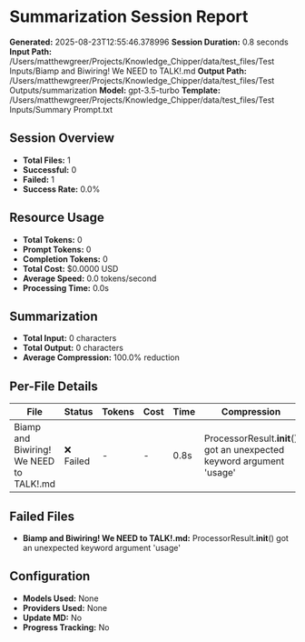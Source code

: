# Summarization Session Report

**Generated:** 2025-08-23T12:55:46.378996
**Session Duration:** 0.8 seconds
**Input Path:** /Users/matthewgreer/Projects/Knowledge_Chipper/data/test_files/Test Inputs/Biamp and Biwiring! We NEED to TALK!.md
**Output Path:** /Users/matthewgreer/Projects/Knowledge_Chipper/data/test_files/Test Outputs/summarization
**Model:** gpt-3.5-turbo
**Template:** /Users/matthewgreer/Projects/Knowledge_Chipper/data/test_files/Test Inputs/Summary Prompt.txt

## Session Overview

- **Total Files:** 1
- **Successful:** 0
- **Failed:** 1
- **Success Rate:** 0.0%

## Resource Usage

- **Total Tokens:** 0
- **Prompt Tokens:** 0
- **Completion Tokens:** 0
- **Total Cost:** $0.0000 USD
- **Average Speed:** 0.0 tokens/second
- **Processing Time:** 0.0s

## Summarization

- **Total Input:** 0 characters
- **Total Output:** 0 characters
- **Average Compression:** 100.0% reduction

## Per-File Details

| File | Status | Tokens | Cost | Time | Compression |
|------|--------|--------|------|------|-------------|
| Biamp and Biwiring! We NEED to TALK!.md | ❌ Failed | - | - | 0.8s | ProcessorResult.__init__() got an unexpected keyword argument 'usage' |

## Failed Files

- **Biamp and Biwiring! We NEED to TALK!.md:** ProcessorResult.__init__() got an unexpected keyword argument 'usage'

## Configuration

- **Models Used:** None
- **Providers Used:** None
- **Update MD:** No
- **Progress Tracking:** No
